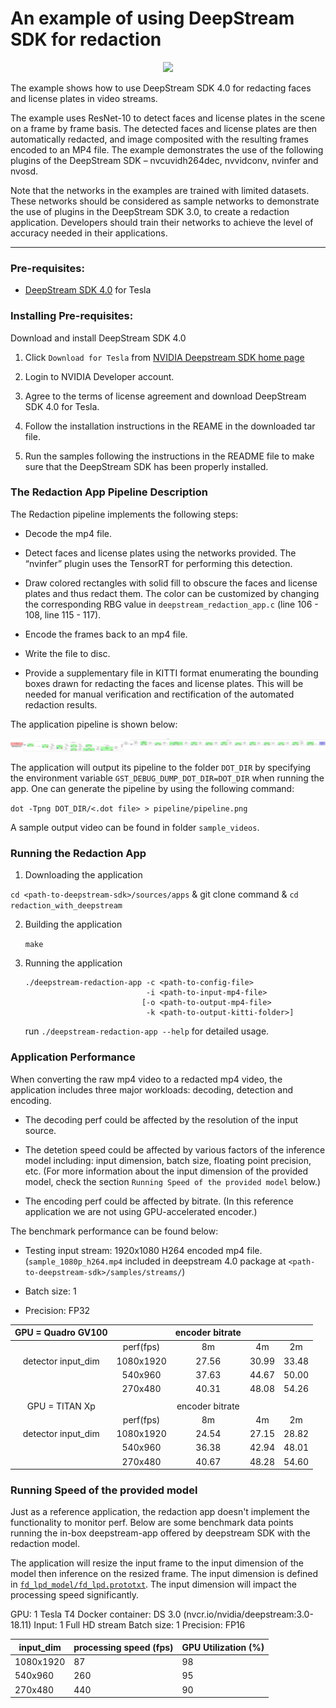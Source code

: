 # An example of using DeepStream SDK for redaction #

<p align="center">
  <img src="images/redaction_teaser_graphics.png">
</p>

The example shows how to use DeepStream SDK 4.0 for redacting faces and license plates in video streams. 

The example uses ResNet-10 to detect faces and license plates in the scene on a frame by frame basis. The detected faces and license plates are then automatically redacted, and image composited with the resulting frames encoded to an MP4 file. The example demonstrates the use of the following plugins of the DeepStream SDK – nvcuvidh264dec, nvvidconv, nvinfer and nvosd.

Note that the networks in the examples are trained with limited datasets. These networks should be considered as sample networks to demonstrate the use of plugins in the DeepStream SDK 3.0, to create a redaction application. Developers should train their networks to achieve the level of accuracy needed in their applications.

---


### Pre-requisites: ###

- [DeepStream SDK 4.0](https://developer.nvidia.com/deepstream-sdk) for Tesla

### Installing Pre-requisites: ###

Download and install DeepStream SDK 4.0

1. Click `Download for Tesla` from [NVIDIA Deepstream SDK home page](https://developer.nvidia.com/deepstream-sdk)

2. Login to NVIDIA Developer account.

3. Agree to the terms of license agreement and download DeepStream SDK 4.0 for Tesla.

4. Follow the installation instructions in the REAME in the downloaded tar file.

5. Run the samples following the instructions in the README file to make sure that the DeepStream SDK has been properly installed.

### The Redaction App Pipeline Description ###

The Redaction pipeline implements the following steps:

* Decode the mp4 file.

* Detect faces and license plates using the networks provided. The “nvinfer” plugin uses the TensorRT for performing this detection. 

* Draw colored rectangles with solid fill to obscure the faces and license plates and thus redact them. The color can be customized by changing the corresponding RBG value in `deepstream_redaction_app.c` (line 106 - 108, line 115 - 117).

* Encode the frames back to an mp4 file.

* Write the file to disc.

* Provide a supplementary file in KITTI format enumerating the bounding boxes drawn for redacting the faces and license plates. This will be needed for manual verification and rectification of the automated redaction results.

The application pipeline is shown below:

![alt text](images/pipeline-output-to-mp4.png "pipeline")

The application will output its pipeline to the folder `DOT_DIR` by specifying the environment variable `GST_DEBUG_DUMP_DOT_DIR=DOT_DIR` when running the app.
One can generate the pipeline by using the following command:

`dot -Tpng DOT_DIR/<.dot file> > pipeline/pipeline.png`

A sample output video can be found in folder `sample_videos`.

### Running the Redaction App ###

1. Downloading the application

`cd <path-to-deepstream-sdk>/sources/apps` & git clone command & `cd redaction_with_deepstream`


2. Building the application

	`make`

3. Running the application

	```
	./deepstream-redaction-app -c <path-to-config-file> 
							   -i <path-to-input-mp4-file> 
							  [-o <path-to-output-mp4-file> 
							   -k <path-to-output-kitti-folder>]
	```

	run `./deepstream-redaction-app --help` for detailed usage.

### Application Performance ###

When converting the raw mp4 video to a redacted mp4 video, the application includes three major workloads: decoding, detection and encoding. 

* The decoding perf could be affected by the resolution of the input source.

* The detetion speed could be affected by various factors of the inference model including: input dimension, batch size, floating point precision, etc. (For more information about the input dimension of the provided model, check the section `Running Speed of the provided model` below.)

* The encoding perf could be affected by bitrate. (In this reference application we are not using GPU-accelerated encoder.)

The benchmark performance can be found below:

* Testing input stream: 1920x1080 H264 encoded mp4 file. (`sample_1080p_h264.mp4` included in deepstream 4.0 package at `<path-to-deepstream-sdk>/samples/streams/`)

* Batch size: 1

* Precision: FP32

| GPU = Quadro GV100 |           | encoder bitrate |       |       |
|:------------------:|:---------:|:---------------:|:-----:|:-----:|
|                    | perf(fps) |        8m       |   4m  |   2m  |
| detector input_dim | 1080x1920 |      27.56      | 30.99 | 33.48 |
|                    |  540x960  |      37.63      | 44.67 | 50.00 |
|                    |  270x480  |      40.31      | 48.08 | 54.26 |
|                    |           |                 |       |       | 
|   GPU = TITAN Xp   |           | encoder bitrate |       |       |
|                    | perf(fps) |        8m       |   4m  |   2m  |
| detector input_dim | 1080x1920 |      24.54      | 27.15 | 28.82 |
|                    |  540x960  |      36.38      | 42.94 | 48.01 |
|                    |  270x480  |      40.67      | 48.28 | 54.60 |


### Running Speed of the provided model ###

Just as a reference application, the redaction app doesn't implement the functionality to monitor perf. Below are some benchmark data points running the in-box deepstream-app offered by deepstream SDK with the redaction model.

The application will resize the input frame to the input dimension of the model then inference on the resized frame. The input dimension is defined in [`fd_lpd_model/fd_lpd.prototxt`](https://github.com/NVIDIA-AI-IOT/redaction_with_deepstream/blob/master/fd_lpd_model/fd_lpd.prototxt#L25-L26). The input dimension will impact the processing speed significantly. 

GPU: 1 Tesla T4 
Docker container: DS 3.0 (nvcr.io/nvidia/deepstream:3.0-18.11)
Input: 1 Full HD stream
Batch size: 1
Precision: FP16

| input_dim | processing speed (fps) | GPU Utilization (%) |
|-----------|------------------------|---------------------|
| 1080x1920 |           87           |          98         |
|  540x960  |           260          |          95         |
|  270x480  |           440          |          90         |

